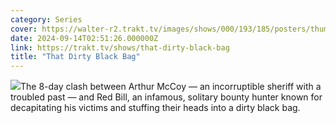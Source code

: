 ```yaml
---
category: Series
cover: https://walter-r2.trakt.tv/images/shows/000/193/185/posters/thumb/fcc7015af9.jpg.webp
date: 2024-09-14T02:51:26.000000Z
link: https://trakt.tv/shows/that-dirty-black-bag
title: "That Dirty Black Bag"
---
```


![](https://walter-r2.trakt.tv/images/shows/000/193/185/fanarts/thumb/6c2a4ad184.jpg)The 8-day clash between Arthur McCoy — an incorruptible sheriff with a troubled past — and Red Bill, an infamous, solitary bounty hunter known for decapitating his victims and stuffing their heads into a dirty black bag.
